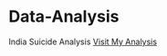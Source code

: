 # Data-Analysis
India Suicide Analysis 
[Visit My Analysis](https://colab.research.google.com/drive/1r-ap3xz2FybwT5CMWcQTxqi68QLXWLMg#scrollTo=oRpBIaa89SIK)

